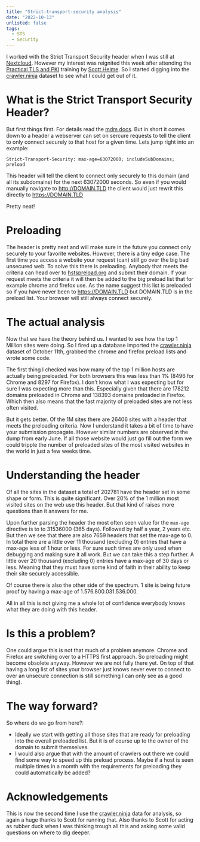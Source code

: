 ```yaml
---
title: "Strict-transport-security analysis"
date: "2022-10-13"
unlisted: false
tags:
  - STS
  - Security
---
```


I worked with the Strict Transport Security header when I was still at [Nextcloud](https://nextcloud.com). However my interest was reignited this week after
attending the [Practical TLS and PKI](https://www.feistyduck.com/training/practical-tls-and-pki) training by [Scott Helme](https://scotthelme.co.uk/). So I started
digging into the [crawler.ninja](https://crawler.ninja/) dataset to see what I could get out of it.

# What is the Strict Transport Security Header?
But first things first. For details read the [mdm docs](https://developer.mozilla.org/en-US/docs/Web/HTTP/Headers/Strict-Transport-Security). But in short it comes
down to a header a webserver can set on sercure requests to tell the client to only connect securely to that host for a given time. Lets jump right into an example:

``
Strict-Transport-Security: max-age=63072000; includeSubDomains; preload
``

This header will tell the client to connect only securely to this domain (and all its subdomains) for the next 63072000 seconds. So even if you would manually
navigate to http://DOMAIN.TLD the client would just rewrit this directly to https://DOMAIN.TLD

Pretty neat!

# Preloading
The header is pretty neat and will make sure in the future you connect only securely to your favorite websites. However, there is a tiny edge case. The first time
you access a website your request (can) still go over the big bad unsecured web. To solve this there is preloading. Anybody that meets the criteria can head over to
[hstspreload.org](https://hstspreload.org/) and submit their domain. If your request meets the criteria it will then be added to the big preload list that for example
chrome and firefox use. As the name suggest this list is preloaded so if you have never been to https://DOMAIN.TLD but DOMAIN.TLD is in the preload list. Your browser will
still always connect securely.

# The actual analysis
Now that we have the theory behind us. I wanted to see how the top 1 Million sites were doing. So I fired up a database imported the [crawler.ninja](https://crawler.ninja) dataset
of October 11th, grabbed the chrome and firefox preload lists and wrote some code.

The first thing I checked was how many of the top 1 million hosts are actually being preloaded. For both browsers this was less than 1% (8496 for Chrome and 8297 for Firefox).
I don't know what I was expecting but for sure I was expecting more than this. Especially given that there are 178212 domains preloaded in Chrome and 138393 domains preloaded in Firefox.
Which then also means that the fast majority of preloaded sites are not less often visited.

But it gets better. Of the 1M sites there are 26406 sites with a header that meets the preloading criteria. Now I understand it takes a bit of time to have your submission propagate. However similar numbers are observed in the dump from early June. If all those website would just go fill out the form we could tripple the number of preloaded sites of the most visited websites in the world in just a few weeks time.

# Understanding the header
Of all the sites in the dataset a total of 202781 have the header set in some shape or form. This is quite significant. Over 20% of the 1 million most visited sites on the web use this header. But that kind of raises more questions than it answers for me.

Upon further parsing the header the most often seen value for the `max-age` directive is to to 31536000 (365 days). Followed by half a year, 2 years etc. But then we see that there are also 7659
headers that set the max-age to 0. In total there are a little over 11 thousand (excluding 0) entries that have a max-age less of 1 hour or less. 
For sure such times are only used when debugging and making sure it all work. 
But we can take this a step further. 
A little over 20 thousand (excluding 0) entries have a max-age of 30 days or less. Meaning that they must have some kind of faith in their ability to keep their site securely accessible.

Of course there is also the other side of the spectrum. 1 site is being future proof by having a max-age of 1.576.800.031.536.000.

All in all this is not giving me a whole lot of confidence everybody knows what they are doing with this header.

# Is this a problem?

One could argue this is not that much of a problem anymore. Chrome and Firefox are switching over to a HTTPS first approach. So preloading might become obsolete anyway. However we are not fully there yet. On top of that having a long list of sites your browser just knows never ever to connect to over an unsecure connection is still something I can only see as a good thing).

# The way forward?

So where do we go from here?:

* Ideally we start with getting all those sites that are ready for preloading into the overall preloaded list. But it is of course up to the owner of the domain to submit themselves.
* I would also argue that with the amount of crawlers out there we could find some way to speed up this preload process. Maybe if a host is seen multiple times in a momth with the requirements for preloading they could automatically be added?

# Acknowledgements
This is now the second time I use the [crawler.ninja](https://crawler.ninja) data for analysis, so again a huge thanks to Scott for running that. Also thanks to Scott for
acting as rubber duck when I was thinking trough all this and asking some valid questions on where to dig deeper.
